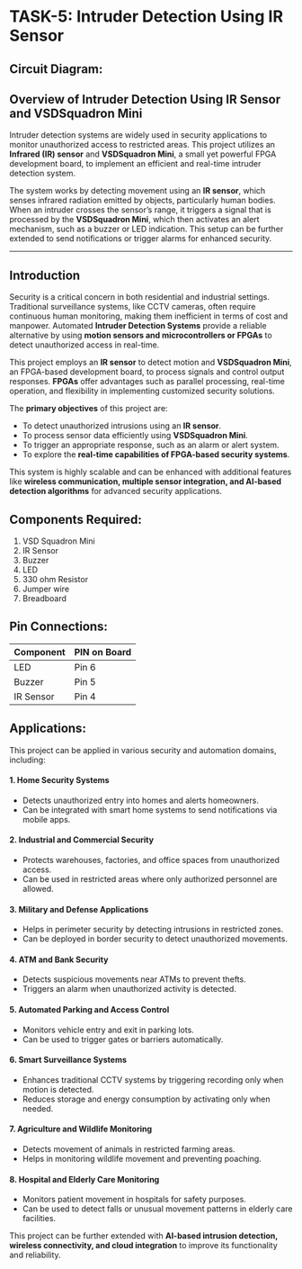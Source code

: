 # TASK-5: Intruder Detection Using IR Sensor
## Circuit Diagram:


## **Overview of Intruder Detection Using IR Sensor and VSDSquadron Mini**

Intruder detection systems are widely used in security applications to monitor unauthorized access to restricted areas. This project utilizes an **Infrared (IR) sensor** and **VSDSquadron Mini**, a small yet powerful FPGA development board, to implement an efficient and real-time intruder detection system.

The system works by detecting movement using an **IR sensor**, which senses infrared radiation emitted by objects, particularly human bodies. When an intruder crosses the sensor’s range, it triggers a signal that is processed by the **VSDSquadron Mini**, which then activates an alert mechanism, such as a buzzer or LED indication. This setup can be further extended to send notifications or trigger alarms for enhanced security.

---

## **Introduction**
Security is a critical concern in both residential and industrial settings. Traditional surveillance systems, like CCTV cameras, often require continuous human monitoring, making them inefficient in terms of cost and manpower. Automated **Intruder Detection Systems** provide a reliable alternative by using **motion sensors and microcontrollers or FPGAs** to detect unauthorized access in real-time.

This project employs an **IR sensor** to detect motion and **VSDSquadron Mini**, an FPGA-based development board, to process signals and control output responses. **FPGAs** offer advantages such as parallel processing, real-time operation, and flexibility in implementing customized security solutions.

The **primary objectives** of this project are:
- To detect unauthorized intrusions using an **IR sensor**.
- To process sensor data efficiently using **VSDSquadron Mini**.
- To trigger an appropriate response, such as an alarm or alert system.
- To explore the **real-time capabilities of FPGA-based security systems**.

This system is highly scalable and can be enhanced with additional features like **wireless communication, multiple sensor integration, and AI-based detection algorithms** for advanced security applications.

## Components Required:

1.	VSD Squadron Mini
2.	IR Sensor
3.	Buzzer
4.	LED
5.	330 ohm Resistor
6.	Jumper wire
7.	Breadboard

## Pin Connections:


| **Component** | **PIN on Board** |
|----------------|------------------|
| LED           | Pin 6             |
| Buzzer           | Pin 5               |
| IR Sensor          | Pin 4             |

## Applications:
 

This project can be applied in various security and automation domains, including:  

#### **1. Home Security Systems**  
- Detects unauthorized entry into homes and alerts homeowners.  
- Can be integrated with smart home systems to send notifications via mobile apps.  

#### **2. Industrial and Commercial Security**  
- Protects warehouses, factories, and office spaces from unauthorized access.  
- Can be used in restricted areas where only authorized personnel are allowed.  

#### **3. Military and Defense Applications**  
- Helps in perimeter security by detecting intrusions in restricted zones.  
- Can be deployed in border security to detect unauthorized movements.  

#### **4. ATM and Bank Security**  
- Detects suspicious movements near ATMs to prevent thefts.  
- Triggers an alarm when unauthorized activity is detected.  

#### **5. Automated Parking and Access Control**  
- Monitors vehicle entry and exit in parking lots.  
- Can be used to trigger gates or barriers automatically.  

#### **6. Smart Surveillance Systems**  
- Enhances traditional CCTV systems by triggering recording only when motion is detected.  
- Reduces storage and energy consumption by activating only when needed.  

#### **7. Agriculture and Wildlife Monitoring**  
- Detects movement of animals in restricted farming areas.  
- Helps in monitoring wildlife movement and preventing poaching.  

#### **8. Hospital and Elderly Care Monitoring**  
- Monitors patient movement in hospitals for safety purposes.  
- Can be used to detect falls or unusual movement patterns in elderly care facilities.  

This project can be further extended with **AI-based intrusion detection, wireless connectivity, and cloud integration** to improve its functionality and reliability.
